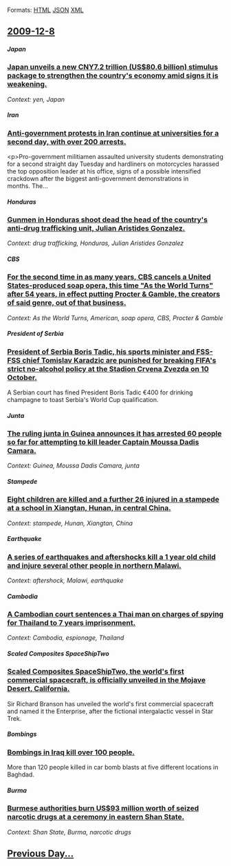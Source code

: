 
Formats: [HTML](2009/12/8/index.html)  [JSON](2009/12/8/index.json)  [XML](2009/12/8/index.xml)  

## [2009-12-8](/news/2009/12/8/index.md)

##### Japan
### [ Japan unveils a new CNY7.2 trillion (US$80.6 billion) stimulus package to strengthen the country's economy amid signs it is weakening. ](/news/2009/12/8/japan-unveils-a-new-acny7-2-trillion-us-80-6-billion-stimulus-package-to-strengthen-the-country-s-economy-amid-signs-it-is-weakening.md)
_Context: yen, Japan_

##### Iran
### [ Anti-government protests in Iran continue at universities for a second day, with over 200 arrests. ](/news/2009/12/8/anti-government-protests-in-iran-continue-at-universities-for-a-second-day-with-over-200-arrests.md)
&lt;p>Pro-government militiamen assaulted university students demonstrating for a second straight day Tuesday and hardliners on motorcycles harassed the top opposition leader at his office, signs of a possible intensified crackdown after the biggest anti-government demonstrations in months.&nbsp;The...

##### Honduras
### [ Gunmen in Honduras shoot dead the head of the country's anti-drug trafficking unit, Julian Aristides Gonzalez. ](/news/2009/12/8/gunmen-in-honduras-shoot-dead-the-head-of-the-country-s-anti-drug-trafficking-unit-julian-aristides-gonzalez.md)
_Context: drug trafficking, Honduras, Julian Aristides Gonzalez_

##### CBS
### [ For the second time in as many years, CBS cancels a United States-produced soap opera, this time "As the World Turns" after 54 years, in effect putting Procter & Gamble, the creators of said genre, out of that business. ](/news/2009/12/8/for-the-second-time-in-as-many-years-cbs-cancels-a-united-states-produced-soap-opera-this-time-as-the-world-turns-after-54-years-in-ef.md)
_Context: As the World Turns, American, soap opera, CBS, Procter & Gamble_

##### President of Serbia
### [ President of Serbia Boris Tadic, his sports minister and FSS-FSS chief Tomislav Karadzic are punished for breaking FIFA's strict no-alcohol policy at the Stadion Crvena Zvezda on 10 October. ](/news/2009/12/8/president-of-serbia-boris-tadia-his-sports-minister-and-d-d-d-fss-chief-tomislav-karadzic-are-punished-for-breaking-fifa-s-strict-no-alc.md)
A Serbian court has fined President Boris Tadic €400 for drinking champagne to toast Serbia&#39;s World Cup qualification.

##### Junta
### [ The ruling junta in Guinea announces it has arrested 60 people so far for attempting to kill leader Captain Moussa Dadis Camara. ](/news/2009/12/8/the-ruling-junta-in-guinea-announces-it-has-arrested-60-people-so-far-for-attempting-to-kill-leader-captain-moussa-dadis-camara.md)
_Context: Guinea, Moussa Dadis Camara, junta_

##### Stampede
### [ Eight children are killed and a further 26 injured in a stampede at a school in Xiangtan, Hunan, in central China. ](/news/2009/12/8/eight-children-are-killed-and-a-further-26-injured-in-a-stampede-at-a-school-in-xiangtan-hunan-in-central-china.md)
_Context: stampede, Hunan, Xiangtan, China_

##### Earthquake
### [ A series of earthquakes and aftershocks kill a 1 year old child and injure several other people in northern Malawi. ](/news/2009/12/8/a-series-of-earthquakes-and-aftershocks-kill-a-1-year-old-child-and-injure-several-other-people-in-northern-malawi.md)
_Context: aftershock, Malawi, earthquake_

##### Cambodia
### [ A Cambodian court sentences a Thai man on charges of spying for Thailand to 7 years imprisonment. ](/news/2009/12/8/a-cambodian-court-sentences-a-thai-man-on-charges-of-spying-for-thailand-to-7-years-imprisonment.md)
_Context: Cambodia, espionage, Thailand_

##### Scaled Composites SpaceShipTwo
### [ Scaled Composites SpaceShipTwo, the world's first commercial spacecraft, is officially unveiled in the Mojave Desert, California. ](/news/2009/12/8/scaled-composites-spaceshiptwo-the-world-s-first-commercial-spacecraft-is-officially-unveiled-in-the-mojave-desert-california.md)
Sir Richard Branson has unveiled the world&#039;s first commercial spacecraft and named it the Enterprise, after the fictional intergalactic vessel in Star Trek.

##### Bombings
### [ Bombings in Iraq kill over 100 people. ](/news/2009/12/8/bombings-in-iraq-kill-over-100-people.md)
More than 120 people killed in car bomb blasts at five different locations in Baghdad.

##### Burma
### [ Burmese authorities burn US$93 million worth of seized narcotic drugs at a ceremony in eastern Shan State. ](/news/2009/12/8/burmese-authorities-burn-us-93-million-worth-of-seized-narcotic-drugs-at-a-ceremony-in-eastern-shan-state.md)
_Context: Shan State, Burma, narcotic drugs_

## [Previous Day...](/news/2009/12/7/index.md)

